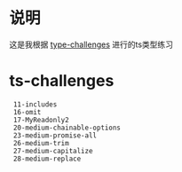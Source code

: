 # 说明
这是我根据 [type-challenges](https://github.com/type-challenges/type-challenges/blob/master/README.zh-CN.md) 进行的ts类型练习

# ts-challenges
```
 11-includes
 16-omit
 17-MyReadonly2
 20-medium-chainable-options
 23-medium-promise-all
 26-medium-trim
 27-medium-capitalize
 28-medium-replace
```
